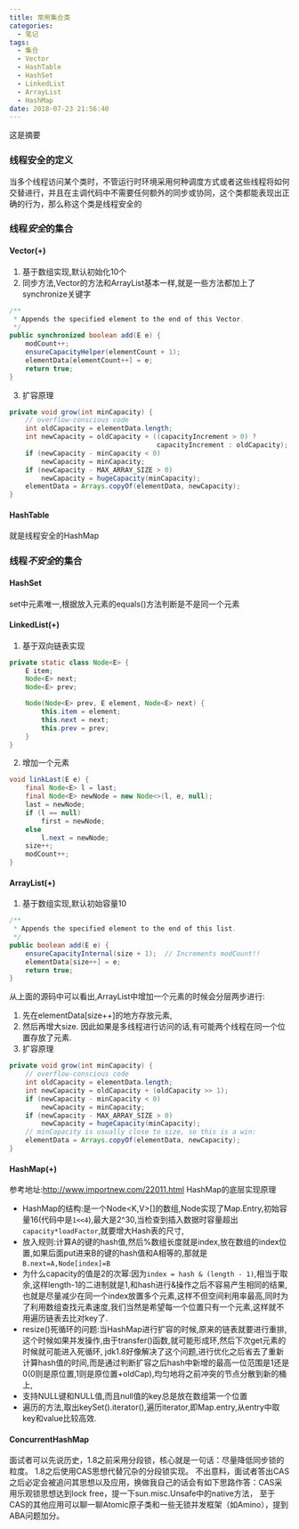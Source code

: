 ```yaml
---
title: 常用集合类
categories:
  - 笔记
tags:
  - 集合
  - Vector
  - HashTable
  - HashSet
  - LinkedList
  - ArrayList
  - HashMap
date: 2018-07-23 21:56:40
---
```

 这是摘要
 <!-- more -->
 
### 线程安全的定义
当多个线程访问某个类时，不管运行时环境采用何种调度方式或者这些线程将如何交替进行，并且在主调代码中不需要任何额外的同步或协同，这个类都能表现出正确的行为，那么称这个类是线程安全的

### 线程*安全*的集合
#### Vector(+)
1. 基于数组实现,默认初始化10个
2. 同步方法,Vector的方法和ArrayList基本一样,就是一些方法都加上了synchronize关键字
```java
/**
 * Appends the specified element to the end of this Vector.
 */
public synchronized boolean add(E e) {
    modCount++;
    ensureCapacityHelper(elementCount + 1);
    elementData[elementCount++] = e;
    return true;
}
```
3. 扩容原理
```java
private void grow(int minCapacity) {
    // overflow-conscious code
    int oldCapacity = elementData.length;
    int newCapacity = oldCapacity + ((capacityIncrement > 0) ?
                                     capacityIncrement : oldCapacity);
    if (newCapacity - minCapacity < 0)
        newCapacity = minCapacity;
    if (newCapacity - MAX_ARRAY_SIZE > 0)
        newCapacity = hugeCapacity(minCapacity);
    elementData = Arrays.copyOf(elementData, newCapacity);
}
```

#### HashTable
就是线程安全的HashMap

### 线程*不安全*的集合
#### HashSet
set中元素唯一,根据放入元素的equals()方法判断是不是同一个元素
#### LinkedList(+)
1. 基于双向链表实现
```java
private static class Node<E> {
    E item;
    Node<E> next;
    Node<E> prev;

    Node(Node<E> prev, E element, Node<E> next) {
        this.item = element;
        this.next = next;
        this.prev = prev;
    }
}
```
2. 增加一个元素
```java
void linkLast(E e) {
    final Node<E> l = last;
    final Node<E> newNode = new Node<>(l, e, null);
    last = newNode;
    if (l == null)
        first = newNode;
    else
        l.next = newNode;
    size++;
    modCount++;
}
```

#### ArrayList(+)
1. 基于数组实现,默认初始容量10
```java
/**
 * Appends the specified element to the end of this list.
 */
public boolean add(E e) {
    ensureCapacityInternal(size + 1);  // Increments modCount!!
    elementData[size++] = e;
    return true;
}
```
从上面的源码中可以看出,ArrayList中增加一个元素的时候会分层两步进行:
1. 先在elementData[size++]的地方存放元素,
2. 然后再增大size.
	因此如果是多线程进行访问的话,有可能两个线程在同一个位置存放了元素.
3. 扩容原理
```java
private void grow(int minCapacity) {
    // overflow-conscious code
    int oldCapacity = elementData.length;
    int newCapacity = oldCapacity + (oldCapacity >> 1);
    if (newCapacity - minCapacity < 0)
        newCapacity = minCapacity;
    if (newCapacity - MAX_ARRAY_SIZE > 0)
        newCapacity = hugeCapacity(minCapacity);
    // minCapacity is usually close to size, so this is a win:
    elementData = Arrays.copyOf(elementData, newCapacity);
}
```

#### HashMap(+)
参考地址:http://www.importnew.com/22011.html
HashMap的底层实现原理
* HashMap的结构:是一个Node<K,V>[]的数组,Node实现了Map.Entry,初始容量16(代码中是`1<<4`),最大是2^30,当检查到插入数据时容量超出`capacity*loadFactor`,就要增大Hash表的尺寸,
* 放入规则:计算A的键的hash值,然后%数组长度就是index,放在数组的index位置,如果后面put进来B的键的hash值和A相等的,那就是`B.next=A,Node[index]=B`
* 为什么capacity的值是2的次幂:因为`index = hash & (length - 1)`,相当于取余,这样length-1的二进制就是1,和hash进行&操作之后不容易产生相同的结果,也就是尽量减少在同一个index放置多个元素,这样不但空间利用率最高,同时为了利用数组查找元素速度,我们当然是希望每一个位置只有一个元素,这样就不用遍历链表去比对key了.
* resize()死循环的问题:当HashMap进行扩容的时候,原来的链表就要进行重排,这个时候如果并发操作,由于transfer()函数,就可能形成环,然后下次get元素的时候就可能进入死循环,
jdk1.8好像解决了这个问题,进行优化之后省去了重新计算hash值的时间,而是通过判断扩容之后hash中新增的最高一位范围是1还是0(0则是原位置,1则是原位置+oldCap),均匀地将之前冲突的节点分散到新的桶上,
* 支持NULL键和NULL值,而且null值的key总是放在数组第一个位置
* 遍历的方法,取出keySet().iterator(),遍历iterator,即Map.entry,从entry中取key和value比较高效.

#### ConcurrentHashMap
面试者可以先说历史，1.8之前采用分段锁，核心就是一句话：尽量降低同步锁的粒度。
1.8之后使用CAS思想代替冗杂的分段锁实现。
不出意料，面试者答出CAS之后必定会被追问其思想以及应用，换做我自己的话会有如下思路作答：CAS采用乐观锁思想达到lock free，提一下sun.misc.Unsafe中的native方法，
至于CAS的其他应用可以聊一聊Atomic原子类和一些无锁并发框架（如Amino），提到ABA问题加分。
